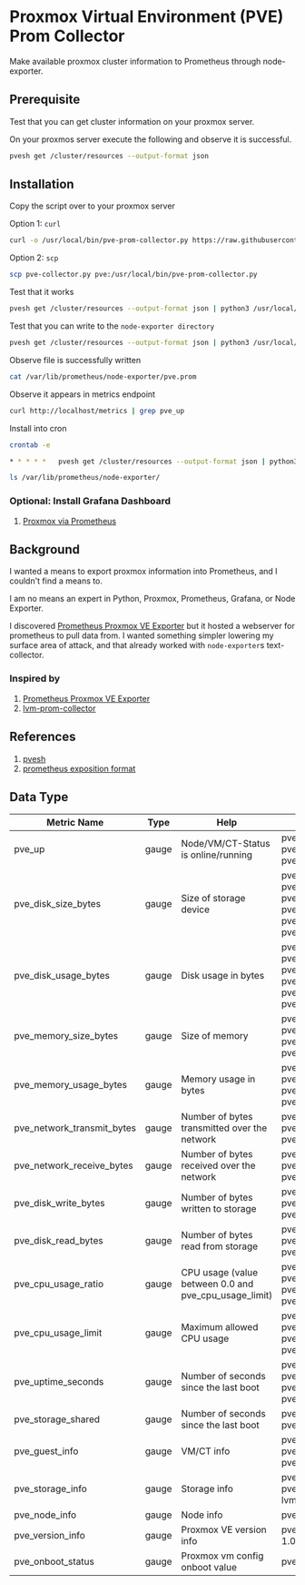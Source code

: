# Proxmox Virtual Environment (PVE) Prom Collector

Make available proxmox cluster information to Prometheus through node-exporter.

## Prerequisite

Test that you can get cluster information on your proxmox server.

On your proxmos server execute the following and observe it is successful.
```sh
pvesh get /cluster/resources --output-format json
```

## Installation

Copy the script over to your proxmox server

Option 1: `curl`

```sh
curl -o /usr/local/bin/pve-prom-collector.py https://raw.githubusercontent.com/aizatto/pve-prom-collector/main/pve-prom-collector.py
```

Option 2: `scp`

```sh
scp pve-collector.py pve:/usr/local/bin/pve-prom-collector.py
```

Test that it works
```sh
pvesh get /cluster/resources --output-format json | python3 /usr/local/bin/pve-prom-collector.py
```

Test that you can write to the `node-exporter directory`
```sh
pvesh get /cluster/resources --output-format json | python3 /usr/local/bin/pve-prom-collector.py | sponge /var/lib/prometheus/node-exporter/pve.prom
```

Observe file is successfully written
```sh
cat /var/lib/prometheus/node-exporter/pve.prom
```

Observe it appears in metrics endpoint
```sh
curl http://localhost/metrics | grep pve_up
```

Install into cron
```sh
crontab -e
```

```sh
* * * * *   pvesh get /cluster/resources --output-format json | python3 /usr/local/bin/pve-prom-collector.py | sponge /var/lib/prometheus/node-exporter/pve.prom
```

```sh
ls /var/lib/prometheus/node-exporter/
```

### Optional: Install Grafana Dashboard

1. [Proxmox via Prometheus](https://grafana.com/grafana/dashboards/10347-proxmox-via-prometheus/)

## Background

I wanted a means to export proxmox information into Prometheus, and I couldn't find a means to.

I am no means an expert in Python, Proxmox, Prometheus, Grafana, or Node Exporter.

I discovered [Prometheus Proxmox VE Exporter](https://github.com/prometheus-pve/prometheus-pve-exporter) but it hosted a webserver for prometheus to pull data from. I wanted something simpler lowering my surface area of attack, and that already worked with `node-exporter`s text-collector.

### Inspired by

1. [Prometheus Proxmox VE Exporter](https://github.com/prometheus-pve/prometheus-pve-exporter)
2. [lvm-prom-collector](https://github.com/prometheus-community/node-exporter-textfile-collector-scripts/blob/master/lvm-prom-collector)

## References

1. [pvesh](https://pve.proxmox.com/pve-docs/pvesh.1.html)
1. [prometheus exposition format](https://github.com/prometheus/docs/blob/main/content/docs/instrumenting/exposition_formats.md#text-format-example)

## Data Type

| Metric Name                | Type  | Help                                                  | Example                                                                                                                                                                                                                                                                                                                                                       |
|----------------------------|-------|-------------------------------------------------------|---------------------------------------------------------------------------------------------------------------------------------------------------------------------------------------------------------------------------------------------------------------------------------------------------------------------------------------------------------------|
| pve_up                     | gauge | Node/VM/CT-Status is online/running                   | pve_up{id="node/pve"} 1.0<br>pve_up{id="lxc/101"} 0.0<br>pve_up{id="lxc/102"} 1.0                                                                                                                                                                                                                                                                             |
| pve_disk_size_bytes        | gauge | Size of storage device                                | pve_disk_size_bytes{id="lxc/100"} 9.126805504e+09<br>pve_disk_size_bytes{id="lxc/101"} 8.589934592e+09<br>pve_disk_size_bytes{id="lxc/102"} 2.2081499136e+010<br>pve_disk_size_bytes{id="node/pve"} 1.0086172672e+011<br>pve_disk_size_bytes{id="storage/pve/local"} 1.0086172672e+011<br>pve_disk_size_bytes{id="storage/pve/local-lvm"} 1.836111101952e+012 |
| pve_disk_usage_bytes       | gauge | Disk usage in bytes                                   | pve_disk_usage_bytes{id="lxc/100"} 0.0<br>pve_disk_usage_bytes{id="lxc/101"} 0.0<br>pve_disk_usage_bytes{id="lxc/102"} 1.5069761536e+010<br>pve_disk_usage_bytes{id="node/pve"} 4.203134976e+09<br>pve_disk_usage_bytes{id="storage/pve/local"} 4.203134976e+09<br>pve_disk_usage_bytes{id="storage/pve/local-lvm"} 1.7626666578e+010                         |
| pve_memory_size_bytes      | gauge | Size of memory                                        | pve_memory_size_bytes{id="lxc/100"} 1.073741824e+09<br>pve_memory_size_bytes{id="lxc/101"} 8.589934592e+09<br>pve_memory_size_bytes{id="lxc/102"} 1.7179869184e+010<br>pve_memory_size_bytes{id="node/pve"} 3.3422065664e+010                                                                                                                                 |
| pve_memory_usage_bytes     | gauge | Memory usage in bytes                                 | pve_memory_usage_bytes{id="lxc/100"} 0.0<br>pve_memory_usage_bytes{id="lxc/101"} 0.0<br>pve_memory_usage_bytes{id="lxc/102"} 2.73381376e+09<br>pve_memory_usage_bytes{id="node/pve"} 4.297396224e+09                                                                                                                                                          |
| pve_network_transmit_bytes | gauge | Number of bytes transmitted over the network          | pve_network_transmit_bytes{id="lxc/100"} 0.0<br>pve_network_transmit_bytes{id="lxc/101"} 0.0<br>pve_network_transmit_bytes{id="lxc/102"} 8.71139672e+08                                                                                                                                                                                                       |
| pve_network_receive_bytes  | gauge | Number of bytes received over the network             | pve_network_receive_bytes{id="lxc/100"} 0.0<br>pve_network_receive_bytes{id="lxc/101"} 0.0<br>pve_network_receive_bytes{id="lxc/102"} 2.206799433e+09                                                                                                                                                                                                         |
| pve_disk_write_bytes       | gauge | Number of bytes written to storage                    | pve_disk_write_bytes{id="lxc/100"} 0.0<br>pve_disk_write_bytes{id="lxc/101"} 0.0<br>pve_disk_write_bytes{id="lxc/102"} 1.37592832e+08                                                                                                                                                                                                                         |
| pve_disk_read_bytes        | gauge | Number of bytes read from storage                     | pve_disk_read_bytes{id="lxc/100"} 0.0<br>pve_disk_read_bytes{id="lxc/101"} 0.0<br>pve_disk_read_bytes{id="lxc/102"} 7.54520064e+08                                                                                                                                                                                                                            |
| pve_cpu_usage_ratio        | gauge | CPU usage (value between 0.0 and pve_cpu_usage_limit) | pve_cpu_usage_ratio{id="lxc/100"} 0.0<br>pve_cpu_usage_ratio{id="lxc/101"} 0.0<br>pve_cpu_usage_ratio{id="lxc/102"} 0.0287861703119817<br>pve_cpu_usage_ratio{id="node/pve"} 0.0144081480561421                                                                                                                                                               |
| pve_cpu_usage_limit        | gauge | Maximum allowed CPU usage                             | pve_cpu_usage_limit{id="lxc/100"} 1.0<br>pve_cpu_usage_limit{id="lxc/101"} 1.0<br>pve_cpu_usage_limit{id="lxc/102"} 4.0<br>pve_cpu_usage_limit{id="node/pve"} 8.0                                                                                                                                                                                             |
| pve_uptime_seconds         | gauge | Number of seconds since the last boot                 | pve_uptime_seconds{id="lxc/100"} 0.0<br>pve_uptime_seconds{id="lxc/101"} 0.0<br>pve_uptime_seconds{id="lxc/102"} 246808.0<br>pve_uptime_seconds{id="node/pve"} 342781.0                                                                                                                                                                                       |
| pve_storage_shared         | gauge | Number of seconds since the last boot                 | pve_storage_shared{id="storage/pve/local"} 0.0<br>pve_storage_shared{id="storage/pve/local-lvm"} 0.0                                                                                                                                                                                                                                                          |
| pve_guest_info             | gauge | VM/CT info                                            | pve_guest_info{id="lxc/100",name="alpine",node="pve",type="lxc"} 1.0<br>pve_guest_info{id="lxc/101",name="ubuntu",node="pve",type="lxc"} 1.0<br>pve_guest_info{id="lxc/102",name="fedora",node="pve",type="lxc"} 1.0                                                                                                                                          |
| pve_storage_info           | gauge | Storage info                                          | pve_storage_info{id="storage/pve/local",node="pve",storage="local"} 1.0<br>pve_storage_info{id="storage/pve/local-lvm",node="pve",storage="local-lvm"} 1.0                                                                                                                                                                                                    |
| pve_node_info              | gauge | Node info                                             | pve_node_info{id="node/pve",level="",name="pve",nodeid="0"} 1.0                                                                                                                                                                                                                                                                                               |
| pve_version_info           | gauge | Proxmox VE version info                               | pve_version_info{release="8.0",repoid="bbf3993334bfa916",version="8.0.3"} 1.0                                                                                                                                                                                                                                                                                 |
| pve_onboot_status          | gauge | Proxmox vm config onboot value                        | pve_onboot_status{id="lxc/102",node="pve",type="lxc"} 1.0                                                                                                                                                                                                                                                                                                     |
